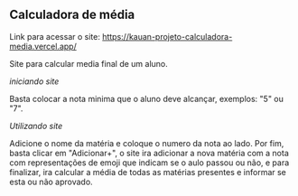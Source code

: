 ## Calculadora de média
Link para acessar o site: https://kauan-projeto-calculadora-media.vercel.app/

Site para calcular media final de um aluno.

*iniciando site*

Basta colocar a nota minima que o aluno deve alcançar, exemplos: "5" ou "7".

*Utilizando site*

Adicione o nome da matéria e coloque o numero da nota ao lado.
Por fim, basta clicar em "Adicionar+", o site ira adicionar a nova matéria com a nota com representações de emoji
que indicam se o aulo passou ou não, e para finalizar, ira calcular a média de todas as matérias presentes e informar
se esta ou não aprovado.
